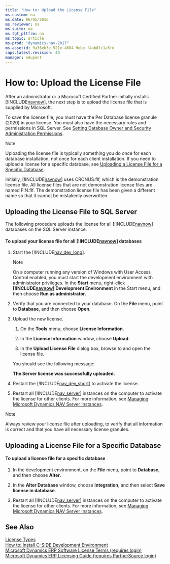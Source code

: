 ```yaml
---
title: "How to: Upload the License File"
ms.custom: na
ms.date: 06/05/2016
ms.reviewer: na
ms.suite: na
ms.tgt_pltfrm: na
ms.topic: article
ms-prod: "dynamics-nav-2017"
ms.assetid: 9a36eb3e-521e-4684-9ebe-f4ab8fc1a5fd
caps.latest.revision: 40
manager: edupont
---
```

# How to: Upload the License File
After an administrator or a Microsoft Certified Partner initially installs [!INCLUDE[navnow](includes/navnow_md.md)], the next step is to upload the license file that is supplied by Microsoft.  
  
 To save the license file, you must have the Per Database license granule \(2020\) in your license. You must also have the necessary roles and permissions in SQL Server. See [Setting Database Owner and Security Administration Permissions](Setting-Database-Owner-and-Security-Administration-Permissions.md).  
  
> [!NOTE]  
>  Uploading the license file is typically something you do once for each database installation, not once for each client installation. If you need to upload a license for a specific database, see [Uploading a License File for a Specific Database](How%20to:%20Upload%20the%20License%20File.md#UploadtoDatabase).  
  
 Initially, [!INCLUDE[navnow](includes/navnow_md.md)] uses CRONUS.flf, which is the demonstration license file. All license files that are not demonstration license files are named FIN.flf. The demonstration license file has been given a different name so that it cannot be mistakenly overwritten.  
  
## Uploading the License File to SQL Server  
 The following procedure uploads the license for all [!INCLUDE[navnow](includes/navnow_md.md)] databases on the SQL Server instance.  
  
#### To upload your license file for all [!INCLUDE[navnow](includes/navnow_md.md)] databases  
  
1.  Start the [!INCLUDE[nav_dev_long](includes/nav_dev_long_md.md)].  
  
    > [!NOTE]  
    >  On a computer running any version of Windows with User Access Control enabled, you must start the development environment with administrator privileges. In the **Start** menu, right-click **[!INCLUDE[navnow](includes/navnow_md.md)] Development Environment** in the Start menu, and then choose **Run as administrator**.  
  
2.  Verify that you are connected to your database. On the **File** menu, point to **Database**, and then choose **Open**.  
  
3.  Upload the new license.  
  
    1.  On the **Tools** menu, choose **License Information**.  
  
    2.  In the **License Information** window, choose **Upload**.  
  
    3.  In the **Upload License File** dialog box, browse to and open the license file.  
  
     You should see the following message:  
  
     **The Server license was successfully uploaded.**  
  
4.  Restart the [!INCLUDE[nav_dev_short](includes/nav_dev_short_md.md)] to activate the license.  
  
5.  Restart all [!INCLUDE[nav_server](includes/nav_server_md.md)] instances on the computer to activate the license for other clients. For more information, see [Managing Microsoft Dynamics NAV Server Instances](Managing-Microsoft-Dynamics-NAV-Server-Instances.md).  
  
> [!NOTE]  
>  Always review your license file after uploading, to verify that all information is correct and that you have all necessary license granules.  
  
##  <a name="UploadtoDatabase"></a> Uploading a License File for a Specific Database  
  
#### To upload a license file for a specific database  
  
1.  In the development environment, on the **File** menu, point to **Database**, and then choose **Alter**.  
  
2.  In the **Alter Database** window, choose **Integration**, and then select **Save license in database**.  
  
3.  Restart all [!INCLUDE[nav_server](includes/nav_server_md.md)] instances on the computer to activate the license for other clients. For more information, see [Managing Microsoft Dynamics NAV Server Instances](Managing-Microsoft-Dynamics-NAV-Server-Instances.md).  
  
## See Also  
 [License Types](License-Types.md)   
 [How to: Install C-SIDE Development Environment](How%20to:%20Install%20C-SIDE%20Development%20Environment.md)   
 [Microsoft Dynamics ERP Software License Terms \(requires login\)](http://go.microsoft.com/fwlink/?LinkId=247426)   
 [Microsoft Dynamics ERP Licensing Guide \(requires PartnerSource login\)](http://go.microsoft.com/fwlink/?LinkID=318024)